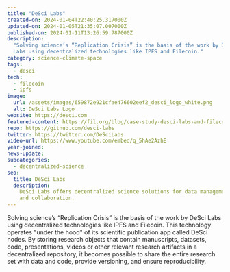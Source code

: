 ```yaml
---
title: "DeSci Labs"
created-on: 2024-01-04T22:40:25.317000Z
updated-on: 2024-01-05T21:35:07.007000Z
published-on: 2024-01-11T13:26:59.787000Z
description:
  "Solving science’s “Replication Crisis” is the basis of the work by DeSci
  Labs using decentralized technologies like IPFS and Filecoin."
category: science-climate-space
tags:
  - desci
tech:
  - filecoin
  - ipfs
image:
  url: /assets/images/659872e921cfae476602eef2_desci_logo_white.png
  alt: DeSci Labs Logo
website: https://desci.com
featured-content: https://fil.org/blog/case-study-desci-labs-and-filecoin-enabling-a-future-of-open-science/
repo: https://github.com/desci-labs
twitter: https://twitter.com/DeSciLabs
video-url: https://www.youtube.com/embed/q_5hAe2AzhE
year-joined:
news-update:
subcategories:
  - decentralized-science
seo:
  title: DeSci Labs
  description:
    DeSci Labs offers decentralized science solutions for data management
    and collaboration.
---
```


Solving science’s “Replication Crisis” is the basis of the work by DeSci Labs using decentralized technologies like IPFS and Filecoin. This technology operates "under the hood" of its scientific publication app called DeSci nodes. By storing research objects that contain manuscripts, datasets, code, presentations, videos or other relevant research artifacts in a decentralized repository, it becomes possible to share the entire research set with data and code, provide versioning, and ensure reproducibility.
